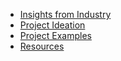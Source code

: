 - [Insights from Industry](README.md)
- [Project Ideation](ProjectIdeation.md)
- [Project Examples](ProjectExamples.md)
- [Resources](Resources.md)
